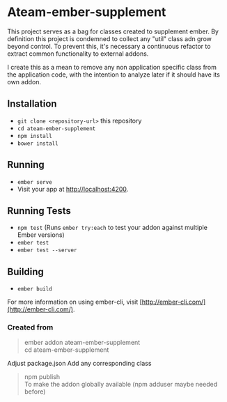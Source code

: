 # Ateam-ember-supplement

This project serves as a bag for classes created to supplement ember.
 By definition this project is condemned to collect any "util" class adn grow beyond control. To prevent this, it's 
 necessary a continuous refactor to extract common functionality to external addons.

I create this as a mean to remove any non application specific class from the application code, with the intention
to analyze later if it should have its own addon. 

## Installation

* `git clone <repository-url>` this repository
* `cd ateam-ember-supplement`
* `npm install`
* `bower install`

## Running

* `ember serve`
* Visit your app at [http://localhost:4200](http://localhost:4200).

## Running Tests

* `npm test` (Runs `ember try:each` to test your addon against multiple Ember versions)
* `ember test`
* `ember test --server`

## Building

* `ember build`

For more information on using ember-cli, visit [http://ember-cli.com/](http://ember-cli.com/).

### Created from

> ember addon ateam-ember-supplement  
> cd ateam-ember-supplement

Adjust package.json
Add any corresponding class

> npm publish  
To make the addon globally available (npm adduser maybe needed before)  
